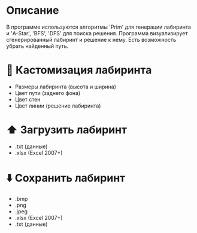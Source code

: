 # Описание
В программе используются алгоритмы 'Prim' для генерации лабиринта и 'A-Star', 'BFS', 'DFS' для поиска решения. Программа визуализирует сгенерированный лабиринт и решение к нему.
Есть возможность убрать найденный путь.

# 🌈 Кастомизация лабиринта
- Размеры лабиринта (высота и ширина)
- Цвет пути (заднего фона)
- Цвет стен
- Цвет линии (решение лабиринта)

# ⬆️ Загрузить лабиринт
- .txt (данные)
- .xlsx (Excel 2007+)

# ⬇️ Сохранить лабиринт
- .bmp
- .png
- .jpeg
- .xlsx (Excel 2007+)
- .txt (данные)
